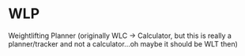 WLP
===

Weightlifting Planner (originally WLC -> Calculator, but this is really a planner/tracker and not a calculator...oh maybe it should be WLT then)
